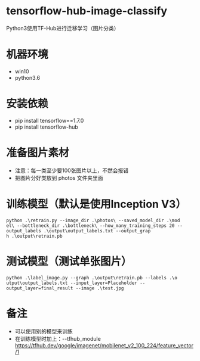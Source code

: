 # tensorflow-hub-image-classify
Python3使用TF-Hub进行迁移学习（图片分类）

# 机器环境
- win10
- python3.6

# 安装依赖
- pip install tensorflow==1.7.0
- pip install tensorflow-hub

# 准备图片素材
- 注意：每一类至少要100张图片以上，不然会报错
- 把图片分好类放到 photos 文件夹里面

# 训练模型（默认是使用Inception V3）
```
python .\retrain.py --image_dir .\photos\ --saved_model_dir .\mod
el\ --bottleneck_dir .\bottleneck\ --how_many_training_steps 20 --output_labels .\output\output_labels.txt --output_grap
h .\output\retrain.pb
```

# 测试模型（测试单张图片）
```
python .\label_image.py --graph .\output\retrain.pb --labels .\o
utput\output_labels.txt --input_layer=Placeholder --output_layer=final_result --image .\test.jpg
```

# 备注
- 可以使用别的模型来训练
- 在训练模型时加上：--tfhub_module https://tfhub.dev/google/imagenet/mobilenet_v2_100_224/feature_vector/1 
